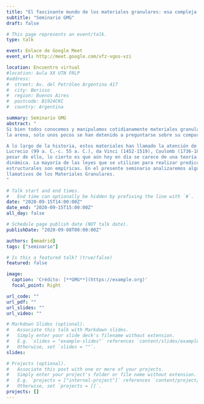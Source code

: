 ```yaml
---
title: "El fascinante mundo de los materiales granulares: esa compleja simplicidad..."
subtitle: "Seminario GMG"
draft: false

# This page represents an event/talk.
type: talk

event: Enlace de Google Meet
event_url: http://meet.google.com/vfz-vgos-vzi

location: Encuentro virtual
#location: Aula XX UTN FRLP
#address:
#  street: Av. del Petróleo Argentino 417
#  city: Berisso
#  region: Buenos Aires
#  postcode: B1924CKC
#  country: Argentina

summary: Seminario GMG
abstract: "
Si bien todos conocemos y manipulamos cotidianamente materiales granulares como el azúcar, la sal o
la arena, solo unos pocos se han detenido a preguntarse sobre su comportamiento.<br>

A lo largo de la historia, estos materiales han llamado la atención de personalidades tales como
Lucrecio (99 a. C.-c. 55 a. C.), da Vinci (1452-1519), Coulomb (1736-1806) o Chladni (1756-1827) y a
pesar de ello, lo cierto es que aún hoy en día se carece de una teoría formal que describa su
dinámica. La mayoría de las leyes que se utilizan para realizar predicciones y cálculos
estructurales son empíricas. En el presente seminario analizaremos algunas características y datos
llamativos de los Materiales Granulares.
"

# Talk start and end times.
#   End time can optionally be hidden by prefixing the line with `#`.
date: "2020-09-15T14:00:00Z"
date_end: "2020-09-15T15:00:00Z"
all_day: false

# Schedule page publish date (NOT talk date).
publishDate: "2020-09-08T00:00:00Z"

authors: [mmadrid]
tags: ["seminario"]

# Is this a featured talk? (true/false)
featured: false

image:
  caption: 'Crédito: [**GMG**](https://example.org)'
  focal_point: Right

url_code: ""
url_pdf: ""
url_slides: ""
url_video: ""

# Markdown Slides (optional).
#   Associate this talk with Markdown slides.
#   Simply enter your slide deck's filename without extension.
#   E.g. `slides = "example-slides"` references `content/slides/example-slides.md`.
#   Otherwise, set `slides = ""`.
slides:

# Projects (optional).
#   Associate this post with one or more of your projects.
#   Simply enter your project's folder or file name without extension.
#   E.g. `projects = ["internal-project"]` references `content/project/deep-learning/index.md`.
#   Otherwise, set `projects = []`.
projects: []
---
```

